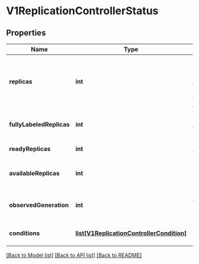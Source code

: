 # V1ReplicationControllerStatus

## Properties
Name | Type | Description | Notes
------------ | ------------- | ------------- | -------------
**replicas** | **int** | Replicas is the most recently oberved number of replicas. More info: http://kubernetes.io/docs/user-guide/replication-controller#what-is-a-replication-controller | 
**fullyLabeledReplicas** | **int** | The number of pods that have labels matching the labels of the pod template of the replication controller. | [optional] 
**readyReplicas** | **int** | The number of ready replicas for this replication controller. | [optional] 
**availableReplicas** | **int** | The number of available replicas (ready for at least minReadySeconds) for this replication controller. | [optional] 
**observedGeneration** | **int** | ObservedGeneration reflects the generation of the most recently observed replication controller. | [optional] 
**conditions** | [**list[V1ReplicationControllerCondition]**](V1ReplicationControllerCondition.md) | Represents the latest available observations of a replication controller&#39;s current state. | [optional] 

[[Back to Model list]](../README.md#documentation-for-models) [[Back to API list]](../README.md#documentation-for-api-endpoints) [[Back to README]](../README.md)


